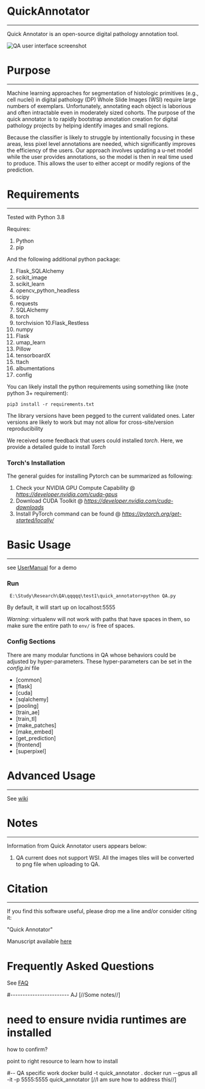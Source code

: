 # QuickAnnotator
---
Quick Annotator is an open-source digital pathology annotation tool.

![QA user interface screenshot](http://hawking.case.edu:3030/deeplearning/quick_annotator/raw/master/Images/Project_Page_UI.png)

# Purpose
---
Machine learning approaches for segmentation of histologic primitives (e.g., cell nuclei) in digital 
pathology (DP) Whole Slide Images (WSI) require large numbers of exemplars. Unfortunately, annotating 
each object is laborious and often intractable even in moderately sized cohorts. 
The purpose of the quick annotator is to rapidly bootstrap annotation creation for digital
pathology projects by helping identify images and small regions.

Because the classifier is likely to struggle by intentionally focusing in these areas, 
less pixel level annotations are needed, which significantly improves the efficiency of the users.
Our approach involves updating a u-net model while the user provides annotations, so the model is
then in real time used to produce. This allows the user to either accept or modify regions of the 
prediction.

# Requirements
---
Tested with Python 3.8

Requires:
1. Python 
2. pip

And the following additional python package:
1. Flask_SQLAlchemy
2. scikit_image
3. scikit_learn
4. opencv_python_headless
5. scipy
6. requests
7. SQLAlchemy
8. torch
9. torchvision
10.Flask_Restless
11. numpy
12. Flask
13. umap_learn
14. Pillow
15. tensorboardX
16. ttach
17. albumentations
18. config

You can likely install the python requirements using something like (note python 3+ requirement):
```
pip3 install -r requirements.txt
```
The library versions have been pegged to the current validated ones. 
Later versions are likely to work but may not allow for cross-site/version reproducibility

We received some feedback that users could installed *torch*. Here, we provide a detailed guide to install
*Torch*
### Torch's Installation
The general guides for installing Pytorch can be summarized as following:
1. Check your NVIDIA GPU Compute Capability @ *https://developer.nvidia.com/cuda-gpus* 
2. Download CUDA Toolkit @ *https://developer.nvidia.com/cuda-downloads* 
3. Install PyTorch command can be found @ *https://pytorch.org/get-started/locally/* 


# Basic Usage
---
see [UserManual](http://hawking.case.edu:3030/deeplearning/quick_annotator/blob/master/wiki.md#user-manual) for a demo
### Run
```
 E:\Study\Research\QA\qqqqq\test1\quick_annotator>python QA.py
```
By default, it will start up on localhost:5555

*Warning*: virtualenv will not work with paths that have spaces in them, so make sure the entire path to `env/` is free of spaces.
### Config Sections
There are many modular functions in QA whose behaviors could be adjusted by hyper-parameters. These hyper-parameters can 
be set in the *config.ini* file
- [common]
- [flask]
- [cuda]
- [sqlalchemy]
- [pooling]
- [train_ae]
- [train_tl]
- [make_patches]
- [make_embed]
- [get_prediction]
- [frontend]
- [superpixel]


# Advanced Usage
---
See [wiki](http://hawking.case.edu:18080/deeplearning/quick_annotator/blob/master/wiki.md)
# Notes
---
Information from Quick Annotator users appears below:
1. QA current does not support WSI. All the images tiles will be converted to png file when uploading to QA.

# Citation
---
If you find this software useful, please drop me a line and/or consider citing it:

"Quick Annotator"

Manuscript available [here]()

# Frequently Asked Questions
See [FAQ](http://hawking.case.edu:3030/deeplearning/quick_annotator/blob/master/wiki.md#frequently-asked-questions)


#------------------------ AJ
[//Some notes//]


# need to ensure nvidia runtimes are installed

how to confirm?

point to right resource to learn how to install

#-- QA specific work
docker build -t quick_annotator .
docker run --gpus all -it -p 5555:5555 quick_annotator 
[//I am sure how to address this//]


